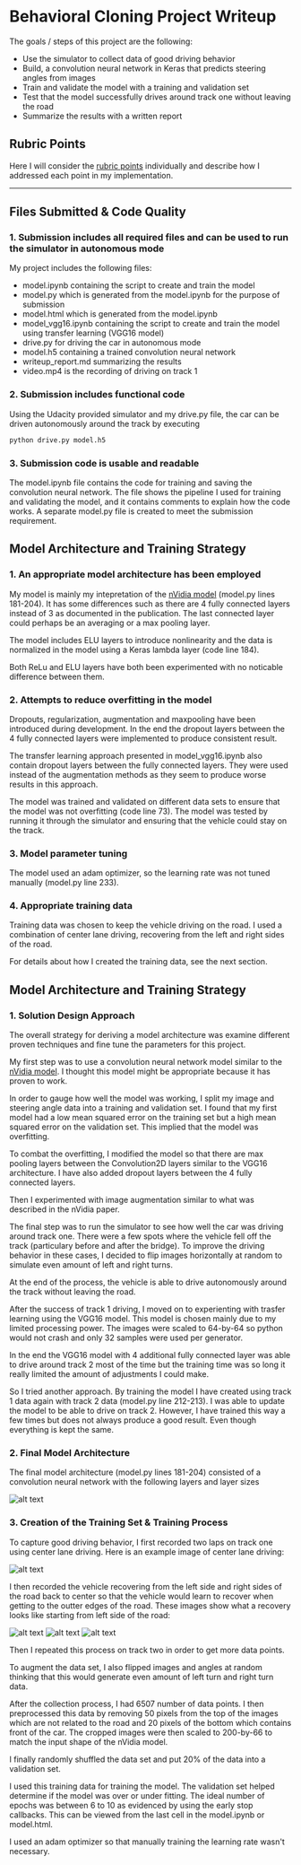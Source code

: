 # Behavioral Cloning Project Writeup

The goals / steps of this project are the following:
* Use the simulator to collect data of good driving behavior
* Build, a convolution neural network in Keras that predicts steering angles from images
* Train and validate the model with a training and validation set
* Test that the model successfully drives around track one without leaving the road
* Summarize the results with a written report


[//]: # (Image References)

[image1]: ./images/Model_Architecture.png "Model Architecture"
[image2]: ./images/center_2017_04_17_21_59_49_062.jpg "Center Image Example"
[image3]: ./images/center_2017_04_17_22_01_30_023.jpg "Recovery Image"
[image4]: ./images/center_2017_04_17_22_01_07_504.jpg "Recovery Image"
[image5]: ./images/center_2017_04_17_22_02_09_240.jpg "Recovery Image"

## Rubric Points
Here I will consider the [rubric points](https://review.udacity.com/#!/rubrics/432/view) individually and describe how I addressed each point in my implementation.

---
## Files Submitted & Code Quality

### 1. Submission includes all required files and can be used to run the simulator in autonomous mode

My project includes the following files:
* model.ipynb containing the script to create and train the model
* model.py which is generated from the model.ipynb for the purpose of submission
* model.html which is generated from the model.ipynb
* model_vgg16.ipynb containing the script to create and train the model using transfer learning (VGG16 model)
* drive.py for driving the car in autonomous mode
* model.h5 containing a trained convolution neural network
* writeup_report.md summarizing the results
* video.mp4 is the recording of driving on track 1

### 2. Submission includes functional code
Using the Udacity provided simulator and my drive.py file, the car can be driven autonomously around the track by executing
```sh
python drive.py model.h5
```

### 3. Submission code is usable and readable

The model.ipynb file contains the code for training and saving the convolution neural network. The file shows the pipeline I used for training and validating the model, and it contains comments to explain how the code works. A separate model.py file is created to meet the submission requirement.

## Model Architecture and Training Strategy

### 1. An appropriate model architecture has been employed

My model is mainly my intepretation of the [nVidia model](http://images.nvidia.com/content/tegra/automotive/images/2016/solutions/pdf/end-to-end-dl-using-px.pdf) (model.py lines 181-204). It has some differences such as there are 4 fully connected layers instead of 3 as documented in the publication. The last connected layer could perhaps be an averaging or a max pooling layer.

The model includes ELU layers to introduce nonlinearity and the data is normalized in the model using a Keras lambda layer (code line 184).

Both ReLu and ELU layers have both been experimented with no noticable difference between them.

### 2. Attempts to reduce overfitting in the model

Dropouts, regularization, augmentation and maxpooling have been introduced during development. In the end the dropout layers between the 4 fully connected layers were implemented to produce consistent result.

The transfer learning approach presented in model_vgg16.ipynb also contain dropout layers between the fully connected layers. They were used instead of the augmentation methods as they seem to produce worse results in this approach.

The model was trained and validated on different data sets to ensure that the model was not overfitting (code line 73). The model was tested by running it through the simulator and ensuring that the vehicle could stay on the track.

### 3. Model parameter tuning

The model used an adam optimizer, so the learning rate was not tuned manually (model.py line 233).

### 4. Appropriate training data

Training data was chosen to keep the vehicle driving on the road. I used a combination of center lane driving, recovering from the left and right sides of the road.

For details about how I created the training data, see the next section.

## Model Architecture and Training Strategy

### 1. Solution Design Approach

The overall strategy for deriving a model architecture was examine different proven techniques and fine tune the parameters for this project.

My first step was to use a convolution neural network model similar to the [nVidia model](http://images.nvidia.com/content/tegra/automotive/images/2016/solutions/pdf/end-to-end-dl-using-px.pdf). I thought this model might be appropriate because it has proven to work.

In order to gauge how well the model was working, I split my image and steering angle data into a training and validation set. I found that my first model had a low mean squared error on the training set but a high mean squared error on the validation set. This implied that the model was overfitting.

To combat the overfitting, I modified the model so that there are max pooling layers between the Convolution2D layers similar to the VGG16 architecture. I have also added dropout layers between the 4 fully connected layers.

Then I experimented with image augmentation similar to what was described in the nVidia paper.

The final step was to run the simulator to see how well the car was driving around track one. There were a few spots where the vehicle fell off the track (particulary before and after the bridge). To improve the driving behavior in these cases, I decided to flip images horizontally at random to simulate even amount of left and right turns.

At the end of the process, the vehicle is able to drive autonomously around the track without leaving the road.

After the success of track 1 driving, I moved on to experienting with trasfer learning using the VGG16 model. This model is chosen mainly due to my limited processing power. The images were scaled to 64-by-64 so python would not crash and only 32 samples were used per generator.

In the end the VGG16 model with 4 additional fully connected layer was able to drive around track 2 most of the time but the training time was so long it really limited the amount of adjustments I could make.

So I tried another approach. By training the model I have created using track 1 data again with track 2 data (model.py line 212-213). I was able to update the model to be able to drive on track 2. However, I have trained this way a few times but does not always produce a good result. Even though everything is kept the same.

### 2. Final Model Architecture

The final model architecture (model.py lines 181-204) consisted of a convolution neural network with the following layers and layer sizes

![alt text][image1]

### 3. Creation of the Training Set & Training Process

To capture good driving behavior, I first recorded two laps on track one using center lane driving. Here is an example image of center lane driving:

![alt text][image2]

I then recorded the vehicle recovering from the left side and right sides of the road back to center so that the vehicle would learn to recover when getting to the outter edges of the road. These images show what a recovery looks like starting from left side of the road:

![alt text][image3]
![alt text][image4]
![alt text][image5]

Then I repeated this process on track two in order to get more data points.

To augment the data set, I also flipped images and angles at random thinking that this would generate even amount of left turn and right turn data.

After the collection process, I had 6507 number of data points. I then preprocessed this data by removing 50 pixels from the top of the images which are not related to the road and 20 pixels of the bottom which contains front of the car. The cropped images were then scaled to 200-by-66 to match the input shape of the nVidia model.

I finally randomly shuffled the data set and put 20% of the data into a validation set.

I used this training data for training the model. The validation set helped determine if the model was over or under fitting. The ideal number of epochs was between 6 to 10 as evidenced by using the early stop callbacks. This can be viewed from the last cell in the model.ipynb or model.html.

I used an adam optimizer so that manually training the learning rate wasn't necessary.
